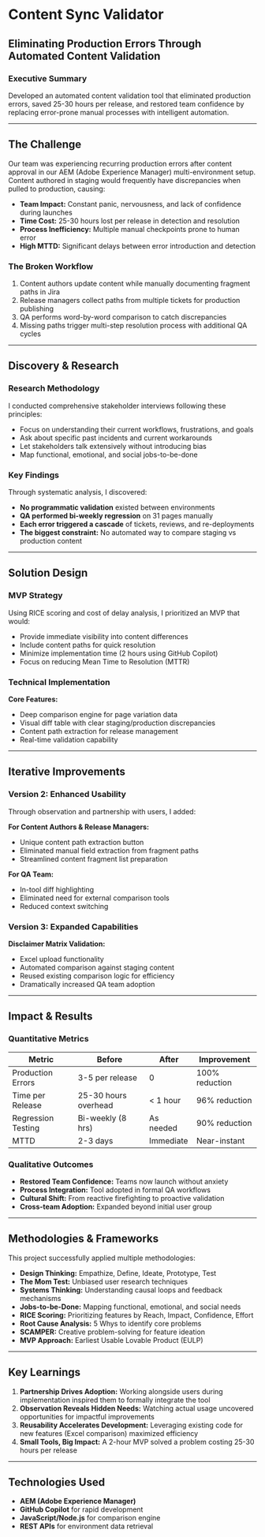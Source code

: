 # Content Sync Validator
## Eliminating Production Errors Through Automated Content Validation

### Executive Summary
Developed an automated content validation tool that eliminated production errors, saved 25-30 hours per release, and restored team confidence by replacing error-prone manual processes with intelligent automation.

---

## The Challenge

Our team was experiencing recurring production errors after content approval in our AEM (Adobe Experience Manager) multi-environment setup. Content authored in staging would frequently have discrepancies when pulled to production, causing:

- **Team Impact:** Constant panic, nervousness, and lack of confidence during launches
- **Time Cost:** 25-30 hours lost per release in detection and resolution
- **Process Inefficiency:** Multiple manual checkpoints prone to human error
- **High MTTD:** Significant delays between error introduction and detection

### The Broken Workflow

1. Content authors update content while manually documenting fragment paths in Jira
2. Release managers collect paths from multiple tickets for production publishing
3. QA performs word-by-word comparison to catch discrepancies
4. Missing paths trigger multi-step resolution process with additional QA cycles

---

## Discovery & Research

### Research Methodology

I conducted comprehensive stakeholder interviews following these principles:
- Focus on understanding their current workflows, frustrations, and goals
- Ask about specific past incidents and current workarounds
- Let stakeholders talk extensively without introducing bias
- Map functional, emotional, and social jobs-to-be-done

### Key Findings

Through systematic analysis, I discovered:
- **No programmatic validation** existed between environments
- **QA performed bi-weekly regression** on 31 pages manually
- **Each error triggered a cascade** of tickets, reviews, and re-deployments
- **The biggest constraint:** No automated way to compare staging vs production content

---

## Solution Design

### MVP Strategy

Using RICE scoring and cost of delay analysis, I prioritized an MVP that would:
- Provide immediate visibility into content differences
- Include content paths for quick resolution
- Minimize implementation time (2 hours using GitHub Copilot)
- Focus on reducing Mean Time to Resolution (MTTR)

### Technical Implementation

**Core Features:**
- Deep comparison engine for page variation data
- Visual diff table with clear staging/production discrepancies
- Content path extraction for release management
- Real-time validation capability

---

## Iterative Improvements

### Version 2: Enhanced Usability

Through observation and partnership with users, I added:

**For Content Authors & Release Managers:**
- Unique content path extraction button
- Eliminated manual field extraction from fragment paths
- Streamlined content fragment list preparation

**For QA Team:**
- In-tool diff highlighting
- Eliminated need for external comparison tools
- Reduced context switching

### Version 3: Expanded Capabilities

**Disclaimer Matrix Validation:**
- Excel upload functionality
- Automated comparison against staging content
- Reused existing comparison logic for efficiency
- Dramatically increased QA team adoption

---

## Impact & Results

### Quantitative Metrics

| Metric | Before | After | Improvement |
|--------|--------|-------|-------------|
| Production Errors | 3-5 per release | 0 | 100% reduction |
| Time per Release | 25-30 hours overhead | < 1 hour | 96% reduction |
| Regression Testing | Bi-weekly (8 hrs) | As needed | 90% reduction |
| MTTD | 2-3 days | Immediate | Near-instant |

### Qualitative Outcomes

- **Restored Team Confidence:** Teams now launch without anxiety
- **Process Integration:** Tool adopted in formal QA workflows
- **Cultural Shift:** From reactive firefighting to proactive validation
- **Cross-team Adoption:** Expanded beyond initial user group

---

## Methodologies & Frameworks

This project successfully applied multiple methodologies:

- **Design Thinking:** Empathize, Define, Ideate, Prototype, Test
- **The Mom Test:** Unbiased user research techniques
- **Systems Thinking:** Understanding causal loops and feedback mechanisms
- **Jobs-to-be-Done:** Mapping functional, emotional, and social needs
- **RICE Scoring:** Prioritizing features by Reach, Impact, Confidence, Effort
- **Root Cause Analysis:** 5 Whys to identify core problems
- **SCAMPER:** Creative problem-solving for feature ideation
- **MVP Approach:** Earliest Usable Lovable Product (EULP)

---

## Key Learnings

1. **Partnership Drives Adoption:** Working alongside users during implementation inspired them to formally integrate the tool
2. **Observation Reveals Hidden Needs:** Watching actual usage uncovered opportunities for impactful improvements
3. **Reusability Accelerates Development:** Leveraging existing code for new features (Excel comparison) maximized efficiency
4. **Small Tools, Big Impact:** A 2-hour MVP solved a problem costing 25-30 hours per release

---

## Technologies Used

- **AEM (Adobe Experience Manager)**
- **GitHub Copilot** for rapid development
- **JavaScript/Node.js** for comparison engine
- **REST APIs** for environment data retrieval